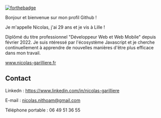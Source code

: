 [![forthebadge](https://forthebadge.com/images/badges/built-with-love.svg)](https://forthebadge.com)

Bonjour et bienvenue sur mon profil Github ! 

Je m'appelle Nicolas, j'ai 29 ans et je vis à Lille !

Diplômé du titre professionnel "Développeur Web et Web Mobile" depuis février 2022.
Je suis ntéressé par l'écosystème Javascript et je cherche continuellement à apprendre de nouvelles manières d'être plus efficace dans mon travail.

www.nicolas-garilliere.fr

## Contact

Linkedn : https://www.linkedin.com/in/nicolas-garilliere

E-mail : nicolas.nithoam@gmail.com

Téléphone portable : 06 49 51 36 55
